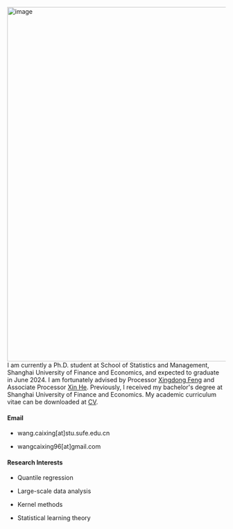 <img width="819" alt="image" src="https://github.com/WangCaixing-96/academic_page/assets/71259945/bda4bf02-fb28-41c6-8ec7-7d5509116a89">I am currently a Ph.D. student at School of Statistics and Management, Shanghai University of Finance and Economics, and expected to graduate in June 2024. I am fortunately advised by Processor [Xingdong Feng](https://ssm.sufe.edu.cn/28/af/c714a141487/page.htm) and Associate Processor [Xin He](https://ssm.sufe.edu.cn/f4/de/c712a128222/page.htm). Previously, I received my bachelor's degree at Shanghai University of Finance and Economics. My academic curriculum vitae can be downloaded at [CV](https://drive.google.com/file/d/1odn2tVhfp0_i_x_9ryUzGMgpql4O2WA/view).

#### Email
- wang.caixing[at]stu.sufe.edu.cn 

- wangcaixing96[at]gmail.com


#### Research Interests
- Quantile regression

- Large-scale data analysis

- Kernel methods
  
- Statistical learning theory 
